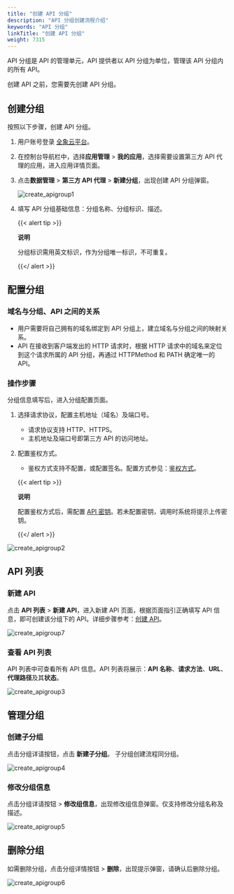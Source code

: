 ```yaml
---
title: "创建 API 分组"
description: "API 分组创建流程介绍"
keywords: "API 分组"
linkTitle: "创建 API 分组"
weight: 7315
---
```


API 分组是 API 的管理单元，API 提供者以 API 分组为单位，管理该 API 分组内的所有 API。

创建 API 之前，您需要先创建 API 分组。

## 创建分组

按照以下步骤，创建 API 分组。

1. 用户账号登录 [全象云平台](https://portal.quanxiang.dev/)。

2. 在控制台导航栏中，选择**应用管理** > **我的应用**，选择需要设置第三方 API 代理的应用，进入应用详情页面。

3. 点击**数据管理** > **第三方 API 代理** > **新建分组**，出现创建 API 分组弹窗。

   ![create_apigroup1](https://raw.githubusercontent.com/quanxiang-cloud/website/main/static/images/zh/docs/api/proxy/create_apigroup1.png)

4. 填写 API 分组基础信息：分组名称、分组标识、描述。

   {{< alert tip >}}

   **说明**

   分组标识需用英文标识，作为分组唯一标识，不可重复。

   {{</ alert >}}

## 配置分组

### 域名与分组、API 之间的关系

- 用户需要将自己拥有的域名绑定到 API 分组上，建立域名与分组之间的映射关系。
- API 在接收到客户端发出的 HTTP 请求时，根据 HTTP 请求中的域名来定位到这个请求所属的 API 分组，再通过 HTTPMethod 和  PATH 确定唯一的 API。



### 操作步骤

分组信息填写后，进入分组配置页面。

1. 选择请求协议，配置主机地址（域名）及端口号。

   - 请求协议支持 HTTP、HTTPS。
   - 主机地址及端口号即第三方 API 的访问地址。

2. 配置鉴权方式。

   - 鉴权方式支持不配置，或配置签名。配置方式参见：[鉴权方式](https://github.com/quanxiang-cloud/website/blob/main/content/zh/docs/api/proxy/authentication.md)。

   {{< alert tip >}}

   **说明**

   配置鉴权方式后，需配置 [API 密钥](https://github.com/quanxiang-cloud/website/blob/main/content/zh/docs/api/proxy/secretkey.md)。若未配置密钥，调用时系统将提示上传密钥。

   {{</ alert >}}

![create_apigroup2](https://raw.githubusercontent.com/quanxiang-cloud/website/main/static/images/zh/docs/api/proxy/create_apigroup2.png)

## API 列表

### 新建 API

点击 **API 列表** > **新建 API**，进入新建 API 页面，根据页面指引正确填写 API 信息，即可创建该分组下的 API。详细步骤参考：[创建 API](https://github.com/quanxiang-cloud/website/blob/main/content/zh/docs/api/proxy/create_api/create.md)。

![create_apigroup7](https://raw.githubusercontent.com/quanxiang-cloud/website/main/static/images/zh/docs/api/proxy/create_apigroup7.png)

### 查看 API 列表

API 列表中可查看所有 API 信息。API 列表将展示：**API 名称**、**请求方法**、**URL**、**代理路径**及其**状态**。

![create_apigroup3](https://raw.githubusercontent.com/quanxiang-cloud/website/main/static/images/zh/docs/api/proxy/create_apigroup3.png)



## 管理分组

### 创建子分组

点击分组详请按钮，点击 **新建子分组**。 子分组创建流程同分组。

![create_apigroup4](https://raw.githubusercontent.com/quanxiang-cloud/website/main/static/images/zh/docs/api/proxy/create_apigroup4.png)

### 修改分组信息

点击分组详请按钮 > **修改组信息**，出现修改组信息弹窗。仅支持修改分组名称及描述。

![create_apigroup5](https://raw.githubusercontent.com/quanxiang-cloud/website/main/static/images/zh/docs/api/proxy/create_apigroup5.png)





## 删除分组

如需删除分组，点击分组详情按钮 > **删除**，出现提示弹窗，请确认后删除分组。

![create_apigroup6](https://raw.githubusercontent.com/quanxiang-cloud/website/main/static/images/zh/docs/api/proxy/create_apigroup6.png)

